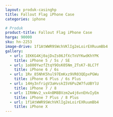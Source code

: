 ```yaml
---
layout: produk-casinghp
title: Fallout Flag iPhone Case
categories: iphone

# Produk
product-title: Fallout Flag iPhone Case
harga: 90000
sku: hn-2253
image-drive: 1f1AtWWR9SWchVKlIg2eLoirEXRuumBb4
gallery:
  - url: 1EKKG4Kj0ajDvZs06JfXcTnVYKwdKhYPK
    title: iPhone 5 / 5s / SE
  - url: 1o800YwzfZtqY9OsK05Nm_2TsK7-8LC7f
    title: iPhone 6 / 6s
  - url: 1Rv_85NhK5hul97EmKxz9VR03QEpxPGWu
    title: iPhone 6 Plus / 6s Plus
  - url: 14Hy3nfrigV3aHvskI5V6Pu2W7fuUBYlU
    title: iPhone 7 / 8
  - url: 1IRHWv2_vx4nBM8BVzm2w4j6vnEHvIyEm
    title: iPhone 7 Plus / 8 Plus
  - url: 1f1AtWWR9SWchVKlIg2eLoirEXRuumBb4
    title: iPhone X
---
```

